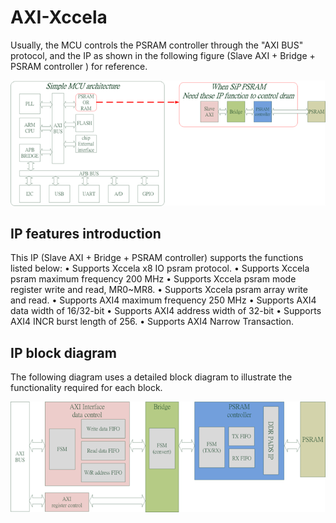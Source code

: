 # AXI-Xccela
Usually, the MCU controls the PSRAM controller through the "AXI BUS" protocol, and the IP as shown in the following figure (Slave AXI + Bridge + PSRAM controller ) for reference.
<p align="center">
  <img src="xgui/figure2.png">
</p>

## IP features introduction
This IP (Slave AXI + Bridge + PSRAM controller) supports the functions listed below:
•	Supports Xccela x8 IO psram protocol.
•	Supports Xccela psram maximum frequency 200 MHz
•	Supports Xccela psram mode register write and read, MR0~MR8.
•	Supports Xccela psram array write and read.
•	Supports AXI4 maximum frequency 250 MHz
•	Supports AXI4 data width of 16/32-bit
•	Supports AXI4 address width of 32-bit
•	Supports AXI4 INCR burst length of 256.
•	Supports AXI4 Narrow Transaction.

## IP block diagram
The following diagram uses a detailed block diagram to illustrate the functionality required for each block.
<p align="center">
  <img src="xgui/figure1.png">
</p>
 
